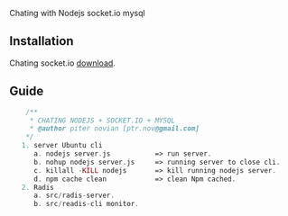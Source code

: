 Chating with Nodejs socket.io mysql

Installation
------------

Chating socket.io [download](https://github.com/ptrnov/node_modules).

Guide
-----

```php
	/**
	 * CHATING NODEJS + SOCKET.IO + MYSQL
	 * @author piter novian [ptr.nov@gmail.com]
	*/
   1. server Ubuntu cli
      a. nodejs server.js			=> run server.
	  b. nohup nodejs server.js 	=> running server to close cli.
	  c. killall -KILL nodejs		=> kill running nodejs server.
	  d. npm cache clean			=> clean Npm cached.
   2. Radis
      a. src/radis-server.
	  b. src/readis-cli monitor.  
	
```